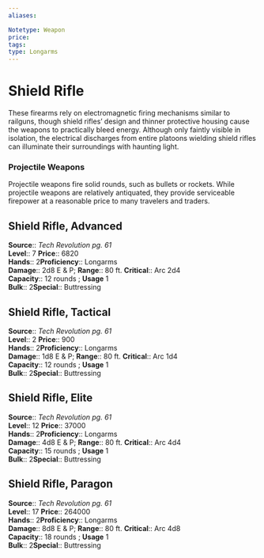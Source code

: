 ```yaml
---
aliases: 

Notetype: Weapon
price: 
tags: 
type: Longarms
---
```


# Shield Rifle

These firearms rely on electromagnetic firing mechanisms similar to railguns, though shield rifles’ design and thinner protective housing cause the weapons to practically bleed energy. Although only faintly visible in isolation, the electrical discharges from entire platoons wielding shield rifles can illuminate their surroundings with haunting light.

### Projectile Weapons

Projectile weapons fire solid rounds, such as bullets or rockets. While projectile weapons are relatively antiquated, they provide serviceable firepower at a reasonable price to many travelers and traders.  

## Shield Rifle, Advanced

**Source**:: _Tech Revolution pg. 61_  
**Level**:: 7
**Price**:: 6820  
**Hands**:: 2**Proficiency**:: Longarms  
**Damage**:: 2d8 E & P; 
**Range**:: 80 ft.
**Critical**:: Arc 2d4  
**Capacity**:: 12 rounds ; **Usage** 1  
**Bulk**:: 2**Special**:: Buttressing

## Shield Rifle, Tactical

**Source**:: _Tech Revolution pg. 61_  
**Level**:: 2
**Price**:: 900  
**Hands**:: 2**Proficiency**:: Longarms  
**Damage**:: 1d8 E & P; 
**Range**:: 80 ft.
**Critical**:: Arc 1d4  
**Capacity**:: 12 rounds ; **Usage** 1  
**Bulk**:: 2**Special**:: Buttressing

## Shield Rifle, Elite

**Source**:: _Tech Revolution pg. 61_  
**Level**:: 12
**Price**:: 37000  
**Hands**:: 2**Proficiency**:: Longarms  
**Damage**:: 4d8 E & P; 
**Range**:: 80 ft.
**Critical**:: Arc 4d4  
**Capacity**:: 15 rounds ; **Usage** 1  
**Bulk**:: 2**Special**:: Buttressing

## Shield Rifle, Paragon

**Source**:: _Tech Revolution pg. 61_  
**Level**:: 17
**Price**:: 264000  
**Hands**:: 2**Proficiency**:: Longarms  
**Damage**:: 8d8 E & P; 
**Range**:: 80 ft.
**Critical**:: Arc 4d8  
**Capacity**:: 18 rounds ; **Usage** 1  
**Bulk**:: 2**Special**:: Buttressing
